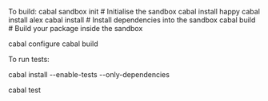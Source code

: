 To build:
cabal sandbox init                   # Initialise the sandbox
cabal install happy
cabal install alex
cabal install 			     # Install dependencies into the sandbox
cabal build                          # Build your package inside the sandbox

cabal configure
cabal build

To run tests:

cabal install --enable-tests --only-dependencies

cabal test
